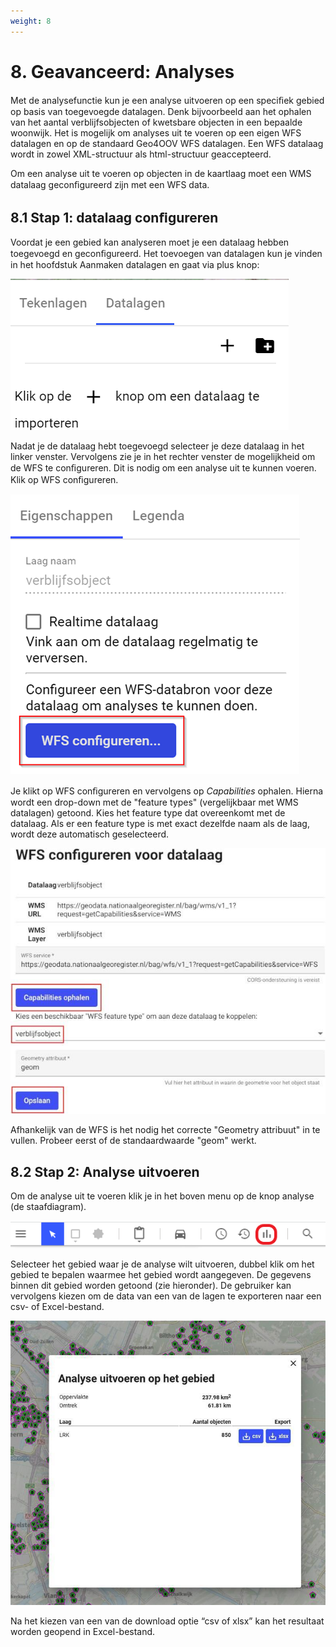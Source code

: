 ```yaml
---
weight: 8
---
```


# 8. Geavanceerd: Analyses 

Met de analysefunctie kun je een analyse uitvoeren op een speciﬁek gebied op basis van toegevoegde datalagen. Denk bijvoorbeeld aan het ophalen van het aantal verblijfsobjecten of kwetsbare objecten in een bepaalde woonwijk. Het is mogelijk om analyses uit te voeren op een eigen WFS datalagen en op de standaard Geo4OOV WFS datalagen. Een WFS datalaag wordt in zowel XML-structuur als html-structuur geaccepteerd. 
 
Om een analyse uit te voeren op objecten in de kaartlaag moet een WMS datalaag geconﬁgureerd zijn met een WFS data. 

## 8.1  Stap 1: datalaag conﬁgureren 

Voordat je een gebied kan analyseren moet je een datalaag hebben toegevoegd en geconﬁgureerd. Het toevoegen van datalagen kun je vinden in het hoofdstuk Aanmaken datalagen en gaat via plus knop:

![](images/lcms-plot-handleiding-38_2.png)
 
Nadat je de datalaag hebt toegevoegd selecteer je deze datalaag in het linker venster. Vervolgens zie je in het rechter venster de mogelijkheid om de WFS te conﬁgureren. Dit is nodig om een analyse uit te kunnen voeren. Klik op WFS conﬁgureren.

![](images/lcms-plot-handleiding-38_3.png)
 
Je klikt op WFS conﬁgureren en vervolgens op _Capabilities_ ophalen. Hierna wordt een drop-down met de "feature types" (vergelijkbaar met WMS datalagen) getoond. Kies het feature type dat overeenkomt met de datalaag. Als er een feature type is met exact dezelfde naam als de laag, wordt deze automatisch geselecteerd.

![](images/lcms-plot-handleiding-38_4.jpg)
 
Afhankelijk van de WFS is het nodig het correcte "Geometry attribuut" in te vullen. Probeer eerst of de standaardwaarde "geom" werkt. 

## 8.2  Stap 2: Analyse uitvoeren 

Om de analyse uit te voeren klik je in het boven menu op de knop analyse (de staafdiagram).

![](images/lcms-plot-handleiding-39_2.png)
 
Selecteer het gebied waar je de analyse wilt uitvoeren, dubbel klik om het gebied te bepalen waarmee het gebied wordt aangegeven. De gegevens binnen dit gebied worden getoond (zie hieronder). De gebruiker kan vervolgens kiezen om de data van een van de lagen te exporteren naar een csv- of Excel-bestand. 

![](images/lcms-plot-handleiding-39_3.jpg)
 
Na het kiezen van een van de download optie “csv of xlsx” kan het resultaat worden geopend in Excel-bestand. 
